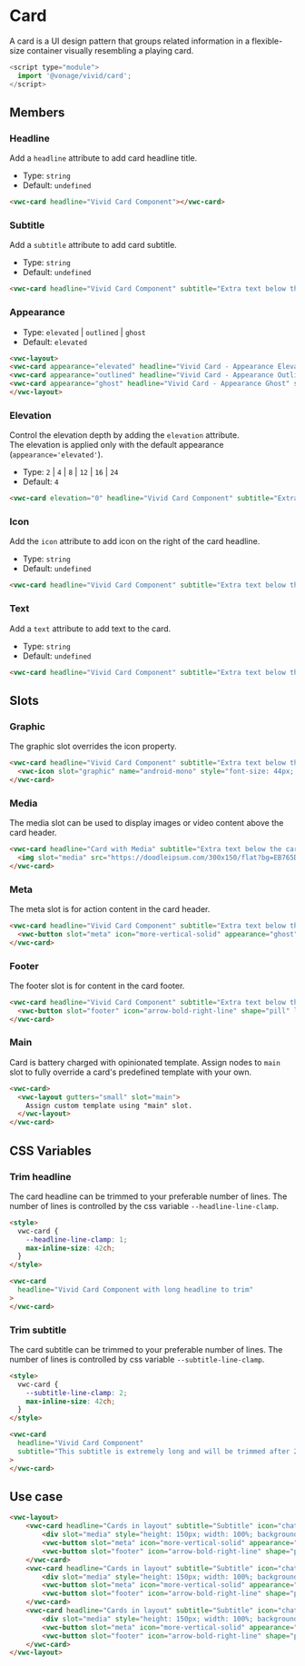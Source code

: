 # Card

A card is a UI design pattern that groups related information in a flexible-size container visually resembling a playing card.

```js
<script type="module">
  import '@vonage/vivid/card';
</script>
```

## Members

### Headline

Add a `headline` attribute to add card headline title.

- Type: `string`
- Default: `undefined`

```html preview
<vwc-card headline="Vivid Card Component"></vwc-card>
```

### Subtitle
Add a `subtitle` attribute to add card subtitle.

- Type: `string`
- Default: `undefined`

```html preview
<vwc-card headline="Vivid Card Component" subtitle="Extra text below the card headline"></vwc-card>
```

### Appearance
- Type: `elevated` | `outlined` | `ghost`
- Default: `elevated`

```html preview
<vwc-layout>
<vwc-card appearance="elevated" headline="Vivid Card - Appearance Elevated" subtitle="this is the default appearance"></vwc-card>
<vwc-card appearance="outlined" headline="Vivid Card - Appearance Outlined" subtitle="set a border to the card same as elevation='0' "></vwc-card>
<vwc-card appearance="ghost" headline="Vivid Card - Appearance Ghost" subtitle="present the card tepmlat without background or shadow"></vwc-card>
</vwc-layout>
```

### Elevation

Control the elevation depth by adding the `elevation` attribute.  
The elevation is applied only with the default appearance (`appearance='elevated'`).

- Type: `2` | `4` | `8` | `12` | `16` | `24`
- Default: `4`

```html preview
<vwc-card elevation="0" headline="Vivid Card Component" subtitle="Extra text below the card headline"></vwc-card>
```


### Icon

Add the `icon` attribute to add icon on the right of the card headline.

- Type: `string`
- Default: `undefined`

```html preview
<vwc-card headline="Vivid Card Component" subtitle="Extra text below the card headline" icon="chat-line"></vwc-card>
```

### Text

Add a `text` attribute to add text to the card.

- Type: `string`
- Default: `undefined`

```html preview
<vwc-card headline="Vivid Card Component" subtitle="Extra text below the card headline" text="The card can contain multiple lines of text."></vwc-card>
```

## Slots

### Graphic

The graphic slot overrides the icon property.

```html preview
<vwc-card headline="Vivid Card Component" subtitle="Extra text below the card headline">
  <vwc-icon slot="graphic" name="android-mono" style="font-size: 44px; color: #A4C439" ></vwc-icon>
</vwc-card>
```

### Media

The media slot can be used to display images or video content above the card header.

```html preview
<vwc-card headline="Card with Media" subtitle="Extra text below the card headline" style="max-inline-size: 300px">
  <img slot="media" src="https://doodleipsum.com/300x150/flat?bg=EB765D&amp;i=7d5ed3bc0c215d1359b2a63d03cf1540" alt="Sitting on Floor"style="width: 100%; height: 150px; object-fit: cover;"/>
</vwc-card>
```

### Meta

The meta slot is for action content in the card header.

```html preview
<vwc-card headline="Vivid Card Component" subtitle="Extra text below the card headline">
  <vwc-button slot="meta" icon="more-vertical-solid" appearance="ghost"></vwc-button>
</vwc-card>
```

### Footer

The footer slot is for content in the card footer.

```html preview
<vwc-card headline="Vivid Card Component" subtitle="Extra text below the card headline">
  <vwc-button slot="footer" icon="arrow-bold-right-line" shape="pill" label="Action" appearance="outlined"></vwc-button>
</vwc-card>
```

### Main

Card is battery charged with opinionated template.
Assign nodes to `main` slot to fully override a card's predefined template with your own.

```html preview
<vwc-card>
  <vwc-layout gutters="small" slot="main">
    Assign custom template using "main" slot.
  </vwc-layout>
</vwc-card>
```

## CSS Variables

### Trim headline

The card headline can be trimmed to your preferable number of lines.
The number of lines is controlled by the css variable `--headline-line-clamp`.

```html preview
<style>
  vwc-card {
    --headline-line-clamp: 1;
    max-inline-size: 42ch;
  }
</style>

<vwc-card
  headline="Vivid Card Component with long headline to trim"
>
</vwc-card>
```

### Trim subtitle

The card subtitle can be trimmed to your preferable number of lines.
The number of lines is controlled by css variable `--subtitle-line-clamp`.

```html preview
<style>
  vwc-card {
    --subtitle-line-clamp: 2;
    max-inline-size: 42ch;
  }
</style>

<vwc-card
  headline="Vivid Card Component"
  subtitle="This subtitle is extremely long and will be trimmed after 2 lines. This way you can control the size of the card."
>
</vwc-card>
```

## Use case
```html preview
<vwc-layout>
	<vwc-card headline="Cards in layout" subtitle="Subtitle" icon="chat-line" text="Here is the card's text.">
		<div slot="media" style="height: 150px; width: 100%; background-color: rebeccapurple;"></div>
		<vwc-button slot="meta" icon="more-vertical-solid" appearance="ghost"></vwc-button>
		<vwc-button slot="footer" icon="arrow-bold-right-line" shape="pill" label="Action" appearance="outlined"></vwc-button>
	</vwc-card>
	<vwc-card headline="Cards in layout" subtitle="Subtitle" icon="chat-line" text="Here is the card's text.">
		<div slot="media" style="height: 150px; width: 100%; background-color: rebeccapurple;"></div>
		<vwc-button slot="meta" icon="more-vertical-solid" appearance="ghost"></vwc-button>
		<vwc-button slot="footer" icon="arrow-bold-right-line" shape="pill" label="Action" appearance="outlined"></vwc-button>
	</vwc-card>
	<vwc-card headline="Cards in layout" subtitle="Subtitle" icon="chat-line" text="Here is the card's text.">
		<div slot="media" style="height: 150px; width: 100%; background-color: rebeccapurple;"></div>
		<vwc-button slot="meta" icon="more-vertical-solid" appearance="ghost"></vwc-button>
		<vwc-button slot="footer" icon="arrow-bold-right-line" shape="pill" label="Action" appearance="outlined"></vwc-button>
	</vwc-card>
</vwc-layout>
```
